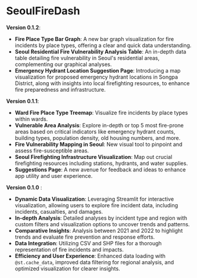 # SeoulFireDash

**Version 0.1.2**:
- **Fire Place Type Bar Graph**: A new bar graph visualization for fire incidents by place types, offering a clear and quick data understanding.
- **Seoul Residential Fire Vulnerability Analysis Table**: An in-depth data table detailing fire vulnerability in Seoul's residential areas, complementing our graphical analyses.
- **Emergency Hydrant Location Suggestion Page**: Introducing a map visualization for proposed emergency hydrant locations in Songpa District, along with insights into local firefighting resources, to enhance fire preparedness and infrastructure.

**Version 0.1.1**: 
- **Ward Fire Place Type Treemap**: Visualize fire incidents by place types within wards.
- **Vulnerable Area Analysis**: Explore in-depth or top 5 most fire-prone areas based on critical indicators like emergency hydrant counts, building types, population density, old housing numbers, and more.
- **Fire Vulnerability Mapping in Seoul**: New visual tool to pinpoint and assess fire-susceptible areas.
- **Seoul Firefighting Infrastructure Visualization**: Map out crucial firefighting resources including stations, hydrants, and water supplies.
- **Suggestions Page**: A new avenue for feedback and ideas to enhance app utility and user experience.

**Version 0.1.0** :

- **Dynamic Data Visualization**: Leveraging Streamlit for interactive visualization, allowing users to explore fire incident data, including incidents, casualties, and damages.
- **In-depth Analysis**: Detailed analyses by incident type and region with custom filters and visualization options to uncover trends and patterns.
- **Comparative Insights**: Analysis between 2021 and 2022 to highlight trends and evaluate fire prevention and response efforts.
- **Data Integration**: Utilizing CSV and SHP files for a thorough representation of fire incidents and impacts.
- **Efficiency and User Experience**: Enhanced data loading with `@st.cache_data`, improved data filtering for regional analysis, and optimized visualization for clearer insights.
